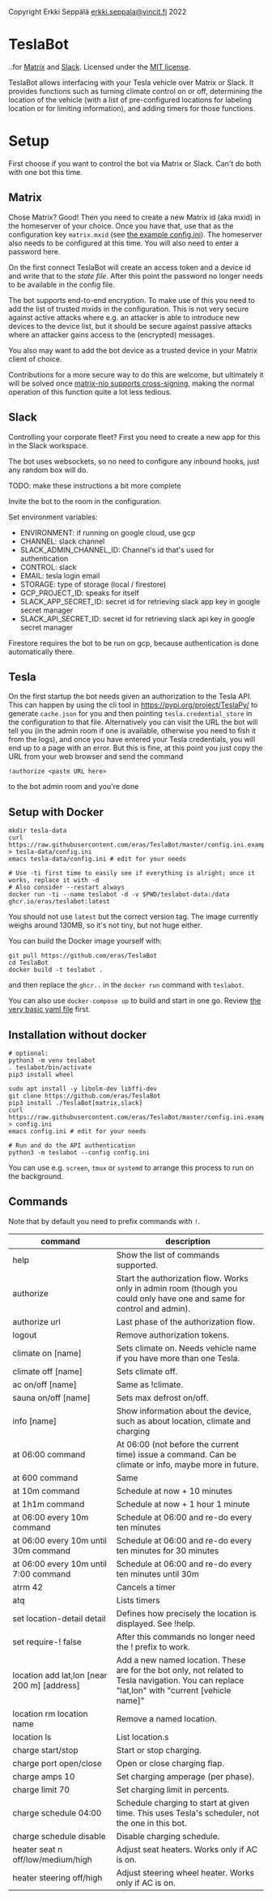 Copyright Erkki Seppälä <erkki.seppala@vincit.fi> 2022

# TeslaBot

..for [Matrix](https://matrix.org) and
[Slack](https://slack.com). Licensed under the [MIT
license](LICENSE.MIT).

TeslaBot allows interfacing with your Tesla vehicle over Matrix or
Slack. It provides functions such as turning climate control on or
off, determining the location of the vehicle (with a list of
pre-configured locations for labeling location or for limiting
information), and adding timers for those functions.

# Setup

First choose if you want to control the bot via Matrix or Slack. Can't
do both with one bot this time.

## Matrix

Chose Matrix? Good! Then you need to create a new Matrix id (aka mxid)
in the homeserver of your choice. Once you have that, use that as the
configuration key `matrix.mxid` (see [the example config.ini](config.ini.example)).
The homeserver also needs to be configured at this time. You will also
need to enter a password here.

On the first connect TeslaBot will create an access token and a device
id and write that to the _state file_. After this point the password
no longer needs to be available in the config file.

The bot supports end-to-end encryption. To make use of this you need
to add the list of trusted mxids in the configuration. This is not
very secure against active attacks where e.g. an attacker is able to
introduce new devices to the device list, but it should be secure
against passive attacks where an attacker gains access to the
(encrypted) messages.

You also may want to add the bot device as a trusted device in your
Matrix client of choice.

Contributions for a more secure way to do this are welcome, but
ultimately it will be solved once [matrix-nio supports
cross-signing](https://github.com/poljar/matrix-nio/issues/229),
making the normal operation of this function quite a lot less tedious.

## Slack

Controlling your corporate fleet? First you need to create a new app
for this in the Slack workspace.

The bot uses websockets, so no need to configure any inbound hooks,
just any random box will do.

TODO: make these instructions a bit more complete

Invite the bot to the room in the configuration.

Set environment variables: 
  - ENVIRONMENT: if running on google cloud, use gcp
  - CHANNEL: slack channel
  - SLACK_ADMIN_CHANNEL_ID: Channel's id that's used for authentication
  - CONTROL: slack
  - EMAIL: tesla login email
  - STORAGE: type of storage (local / firestore)
  - GCP_PROJECT_ID: speaks for itself
  - SLACK_APP_SECRET_ID: secret id for retrieving slack app key in google secret manager
  - SLACK_API_SECRET_ID: secret id for retrieving slack api key in google secret manager

Firestore requires the bot to be run on gcp, because authentication is done automatically there.

## Tesla

On the first startup the bot needs given an authorization to the Tesla
API. This can happen by using the cli tool in
https://pypi.org/project/TeslaPy/ to generate `cache.json` for you and
then pointing `tesla.credential_store` in the configuration to that
file. Alternatively you can visit the URL the bot will tell you (in
the admin room if one is available, otherwise you need to fish it from
the logs), and once you have entered your Tesla credentials, you will
end up to a page with an error. But this is fine, at this point you
just copy the URL from your web browser and send the command

```
!authorize <paste URL here>
```

to the bot admin room and you're done

## Setup with Docker

```
mkdir tesla-data
curl https://raw.githubusercontent.com/eras/TeslaBot/master/config.ini.example > tesla-data/config.ini
emacs tesla-data/config.ini # edit for your needs

# Use -ti first time to easily see if everything is alright; once it works, replace it with -d
# Also consider --restart always
docker run -ti --name teslabot -d -v $PWD/teslabot-data:/data ghcr.io/eras/teslabot:latest
```
You should not use `latest` but the correct version tag. The image currently weighs around 130MB, so it's not tiny, but not huge either.

You can build the Docker image yourself with:
```
git pull https://github.com/eras/TeslaBot
cd TeslaBot
docker build -t teslabot .
```

and then replace the `ghcr..` in the `docker run` command with `teslabot`.

You can also use `docker-compose up` to build and start in one go. Review [the very basic yaml file](docker-compose.yaml) first.

## Installation without docker

```
# optional:
python3 -m venv teslabot
. teslabot/bin/activate
pip3 install wheel

sudo apt install -y libolm-dev libffi-dev
git clone https://github.com/eras/TeslaBot
pip3 install ./TeslaBot[matrix,slack]
curl https://raw.githubusercontent.com/eras/TeslaBot/master/config.ini.example > config.ini
emacs config.ini # edit for your needs

# Run and do the API authentication
python3 -m teslabot --config config.ini
```

You can use e.g. `screen`, `tmux` or `systemd` to arrange this process to run on the background.

## Commands

Note that by default you need to prefix commands with ```!```.

| command                                     | description                                                                                                                                    |
| ---                                         | ---                                                                                                                                            |
| help                                        | Show the list of commands supported.                                                                                                           |
| authorize                                   | Start the authorization flow. Works only in admin room (though you could only have one and same for control and admin).                        |
| authorize url                               | Last phase of the authorization flow.                                                                                                          |
| logout                                      | Remove authorization tokens.                                                                                                                   |
| climate on [name]                           | Sets climate on. Needs vehicle name if you have more than one Tesla.                                                                           |
| climate off [name]                          | Sets climate off.                                                                                                                              |
| ac on/off [name]                            | Same as !climate.                                                                                                                              |
| sauna on/off [name]                         | Sets max defrost on/off.                                                                                                                       |
| info [name]                                 | Show information about the device, such as about location, climate and charging                                                                |
| at 06:00 command                            | At 06:00 (not before the current time) issue a command. Can be climate or info, maybe more in future.                                          |
| at 600 command                              | Same                                                                                                                                           |
| at 10m command                              | Schedule at now + 10 minutes                                                                                                                   |
| at 1h1m command                             | Schedule at now + 1 hour 1 minute                                                                                                              |
| at 06:00 every 10m command                  | Schedule at 06:00 and re-do every ten minutes                                                                                                  |
| at 06:00 every 10m until 30m command        | Schedule at 06:00 and re-do every ten minutes for 30 minutes                                                                                   |
| at 06:00 every 10m until 7:00 command       | Schedule at 06:00 and re-do every ten minutes until 30m                                                                                        |
| atrm 42                                     | Cancels a timer                                                                                                                                |
| atq                                         | Lists timers                                                                                                                                   |
| set location-detail detail                  | Defines how precisely the location is displayed. See !help.                                                                                    |
| set require-! false                         | After this commands no longer need the ! prefix to work.                                                                                       |
| location add lat,lon [near 200 m] [address] | Add a new named location. These are for the bot only, not related to Tesla navigation. You can replace "lat,lon" with "current [vehicle name]" |
| location rm location name                   | Remove a named location.                                                                                                                       |
| location ls                                 | List location.s                                                                                                                                |
| charge start/stop                           | Start or stop charging.                                                                                                                        |
| charge port open/close                      | Open or close charging flap.                                                                                                                   |
| charge amps 10                              | Set charging amperage (per phase).                                                                                                             |
| charge limit 70                             | Set charging limit in percents.                                                                                                                |
| charge schedule 04:00                       | Schedule charging to start at given time. This uses Tesla's scheduler, not the one in this bot.                                                |
| charge schedule disable                     | Disable charging schedule.                                                                                                                     |
| heater seat n off/low/medium/high           | Adjust seat heaters. Works only if AC is on.                                                                                                   |
| heater steering off/high                    | Adjust steering wheel heater. Works only if AC is on.                                                                                          |
